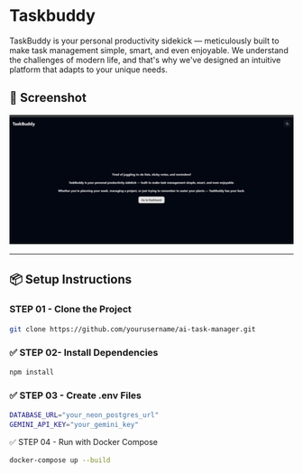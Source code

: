 # Taskbuddy
TaskBuddy is your personal productivity sidekick — meticulously built to make task management simple, smart, and even enjoyable. We understand the challenges of modern life, and that's why we've designed an intuitive platform that adapts to your unique needs.
## 📸 Screenshot

![Taskbuddy ](assets/Taskbuddy.png)



---

## 📦 Setup Instructions

### STEP 01 - Clone the Project

```bash
git clone https://github.com/yourusername/ai-task-manager.git
```



### ✅ STEP 02- Install Dependencies

```bash
npm install
```

### ✅ STEP 03 - Create .env Files

```bash
DATABASE_URL="your_neon_postgres_url"
GEMINI_API_KEY="your_gemini_key"
```



✅ STEP 04 - Run with Docker Compose

```bash
docker-compose up --build

```
